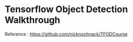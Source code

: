 # Tensorflow Object Detection Walkthrough

<p> Reference : <a href="https://github.com/nicknochnack/TFODCourse">https://github.com/nicknochnack/TFODCourse</a>
